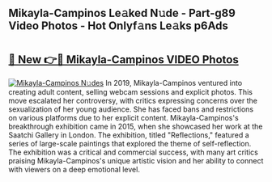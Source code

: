 ## Mikayla-Campinos Le𝚊ked N𝚞de - Part-g89 Video Photos - Hot Onlyf𝚊ns Le𝚊ks p6Ads

# <h2><a href="http://ab56504.deff.icu/?id=Mikayla-Campinos">🔗 New 👉🔴 Mikayla-Campinos VIDEO Photos</a></h2>

[![Mikayla-Campinos N𝚞des](https://i.imgur.com/rIISA9y.gif)](http://ab56504.deff.icu/?id=Mikayla-Campinos)
In 2019, Mikayla-Campinos ventured into creating adult content, selling webcam sessions and explicit photos. This move escalated her controversy, with critics expressing concerns over the sexualization of her young audience. She has faced bans and restrictions on various platforms due to her explicit content. Mikayla-Campinos's breakthrough exhibition came in 2015, when she showcased her work at the Saatchi Gallery in London. The exhibition, titled "Reflections," featured a series of large-scale paintings that explored the theme of self-reflection. The exhibition was a critical and commercial success, with many art critics praising Mikayla-Campinos's unique artistic vision and her ability to connect with viewers on a deep emotional level.
